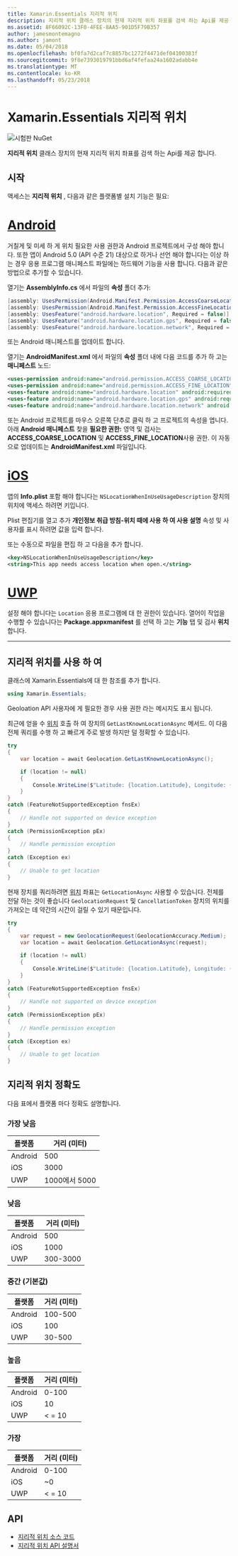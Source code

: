 ```yaml
---
title: Xamarin.Essentials 지리적 위치
description: 지리적 위치 클래스 장치의 현재 지리적 위치 좌표를 검색 하는 Api를 제공 합니다.
ms.assetid: 8F66092C-13F0-4FEE-8AA5-901D5F79B357
author: jamesmontemagno
ms.author: jamont
ms.date: 05/04/2018
ms.openlocfilehash: bf0fa7d2caf7c8857bc1272f4471def04100383f
ms.sourcegitcommit: 9f8e7393019791bbd6af4fefaa24a1602adabb4e
ms.translationtype: MT
ms.contentlocale: ko-KR
ms.lasthandoff: 05/23/2018
---
```

# <a name="xamarinessentials-geolocation"></a>Xamarin.Essentials 지리적 위치

![시험판 NuGet](~/media/shared/pre-release.png)

**지리적 위치** 클래스 장치의 현재 지리적 위치 좌표를 검색 하는 Api를 제공 합니다.

## <a name="getting-started"></a>시작

액세스는 **지리적 위치** , 다음과 같은 플랫폼별 설치 기능은 필요:

# <a name="androidtabandroid"></a>[Android](#tab/android)

거칠게 및 미세 하 게 위치 필요한 사용 권한과 Android 프로젝트에서 구성 해야 합니다. 또한 앱이 Android 5.0 (API 수준 21) 대상으로 하거나 선언 해야 합니다는 이상 하는 경우 응용 프로그램 매니페스트 파일에는 하드웨어 기능을 사용 합니다. 다음과 같은 방법으로 추가할 수 있습니다.

열기는 **AssemblyInfo.cs** 에서 파일의 **속성** 폴더 추가:

```csharp
[assembly: UsesPermission(Android.Manifest.Permission.AccessCoarseLocation)]
[assembly: UsesPermission(Android.Manifest.Permission.AccessFineLocation)]
[assembly: UsesFeature("android.hardware.location", Required = false)]
[assembly: UsesFeature("android.hardware.location.gps", Required = false)]
[assembly: UsesFeature("android.hardware.location.network", Required = false)]
```

또는 Android 매니페스트를 업데이트 합니다.

열기는 **AndroidManifest.xml** 에서 파일의 **속성** 폴더 내에 다음 코드를 추가 하 고는 **매니페스트** 노드:

```xml
<uses-permission android:name="android.permission.ACCESS_COARSE_LOCATION" />
<uses-permission android:name="android.permission.ACCESS_FINE_LOCATION" />
<uses-feature android:name="android.hardware.location" android:required="false" />
<uses-feature android:name="android.hardware.location.gps" android:required="false" />
<uses-feature android:name="android.hardware.location.network" android:required="false" />
```

또는 Android 프로젝트를 마우스 오른쪽 단추로 클릭 하 고 프로젝트의 속성을 엽니다. 아래 **Android 매니페스트** 찾을 **필요한 권한:** 영역 및 검사는 **ACCESS_COARSE_LOCATION** 및 **ACCESS_FINE_LOCATION**사용 권한. 이 자동으로 업데이트는 **AndroidManifest.xml** 파일입니다.

# <a name="iostabios"></a>[iOS](#tab/ios)

앱의 **Info.plist** 포함 해야 합니다는 `NSLocationWhenInUseUsageDescription` 장치의 위치에 액세스 하려면 키입니다.

Plist 편집기를 열고 추가 **개인정보 취급 방침-위치 때에 사용 하 여 사용 설명** 속성 및 사용자를 표시 하려면 값을 입력 합니다.

또는 수동으로 파일을 편집 하 고 다음을 추가 합니다.

```xml
<key>NSLocationWhenInUseUsageDescription</key>
<string>This app needs access location when open.</string>
```

# <a name="uwptabuwp"></a>[UWP](#tab/uwp)

설정 해야 합니다는 `Location` 응용 프로그램에 대 한 권한이 있습니다. 열어이 작업을 수행할 수 있습니다는 **Package.appxmanifest** 를 선택 하 고는 **기능** 탭 및 검사 **위치**합니다.

-----

## <a name="using-geolocation"></a>지리적 위치를 사용 하 여

클래스에 Xamarin.Essentials에 대 한 참조를 추가 합니다.

```csharp
using Xamarin.Essentials;
```

Geoloation API 사용자에 게 필요한 경우 사용 권한 라는 메시지도 표시 됩니다.

최근에 얻을 수 [위치](xref:Xamarin.Essentials.Location) 호출 하 여 장치의 `GetLastKnownLocationAsync` 메서드. 이 다음 전체 쿼리를 수행 하 고 빠르게 주로 발생 하지만 덜 정확할 수 있습니다.

```csharp
try
{
    var location = await Geolocation.GetLastKnownLocationAsync();

    if (location != null)
    {
        Console.WriteLine($"Latitude: {location.Latitude}, Longitude: {location.Longitude}");
    }
}
catch (FeatureNotSupportedException fnsEx)
{
    // Handle not supported on device exception
}
catch (PermissionException pEx)
{
    // Handle permission exception
}
catch (Exception ex)
{
    // Unable to get location
}
```

현재 장치를 쿼리하려면 [위치](xref:Xamarin.Essentials.Location) 좌표는 `GetLocationAsync` 사용할 수 있습니다. 전체를 전달 하는 것이 좋습니다 `GeolocationRequest` 및 `CancellationToken` 장치의 위치를 가져오는 데 약간의 시간이 걸릴 수 있기 때문입니다.

```csharp
try
{
    var request = new GeolocationRequest(GeolocationAccuracy.Medium);
    var location = await Geolocation.GetLocationAsync(request);

    if (location != null)
    {
        Console.WriteLine($"Latitude: {location.Latitude}, Longitude: {location.Longitude}");
    }
}
catch (FeatureNotSupportedException fnsEx)
{
    // Handle not supported on device exception
}
catch (PermissionException pEx)
{
    // Handle permission exception
}
catch (Exception ex)
{
    // Unable to get location
}
```

## <a name="geolocation-accuracy"></a>지리적 위치 정확도

다음 표에서 플랫폼 마다 정확도 설명합니다.

### <a name="lowest"></a>가장 낮음

| 플랫폼 | 거리 (미터) |
| --- | --- |
| Android | 500 |
| iOS | 3000 |
| UWP | 1000에서 5000 |

### <a name="low"></a>낮음

| 플랫폼 | 거리 (미터) |
| --- | --- |
| Android | 500 |
| iOS | 1000 |
| UWP | 300-3000 |

### <a name="medium-default"></a>중간 (기본값)

| 플랫폼 | 거리 (미터) |
| --- | --- |
| Android | 100-500 |
| iOS | 100 |
| UWP | 30-500 |

### <a name="high"></a>높음

| 플랫폼 | 거리 (미터) |
| --- | --- |
| Android | 0-100 |
| iOS | 10 |
| UWP | < = 10 |

### <a name="best"></a>가장

| 플랫폼 | 거리 (미터) |
| --- | --- |
| Android | 0-100 |
| iOS | ~0 |
| UWP | < = 10 |

## <a name="api"></a>API

- [지리적 위치 소스 코드](https://github.com/xamarin/Essentials/tree/master/Xamarin.Essentials/Geolocation)
- [지리적 위치 API 설명서](xref:Xamarin.Essentials.Geolocation)
